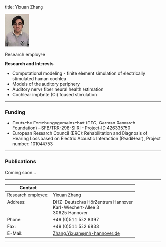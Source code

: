 title: Yixuan Zhang

![Yixuan Zhang](Zhang.jpg)

Research employee	


**Research and Interests**

* Computational modeling - finite element simulation of electrically stimulated human cochlea
* Models of the auditory periphery
* Auditory nerve fiber neural health estimation
* Cochlear implante (CI) foused stimulation



---

### Funding
* Deutsche Forschungsgemeinschaft (DFG, German Research Foundation) – SFB/TRR-298-SIIRI – Project-ID 426335750
* European Research Council (ERC): Rehabilitation and Diagnosis of Hearing Loss based on Electric Acoustic Interaction (ReadiHear), 
  Project number: 101044753

---

### Publications
Coming soon...

---

| Contact                 |                            |
| ------------------------|--------------------------- |
| Research employee:<br>          | Yixuan Zhang|
| Address: <br><br><br>   | DHZ-Deutsches HörZentrum Hannover<br> Karl-Wiechert-Allee 3 <br> 30625 Hannover |
| Phone:                  | +49 (0)511 532 8397 |
| Fax:                    | +49 (0)511 532 6833 |
| E-Mail:                 |<Zhang.Yixuan@mh-hannover.de>|

---
